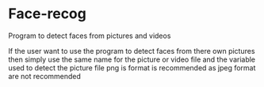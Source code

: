 # Face-recog
Program to detect faces from pictures and videos


If the user want to use the program to detect faces from there own pictures then simply use the same name for the picture or video file and the variable used to detect the picture file 
png is format is recommended as jpeg format are not recommended
